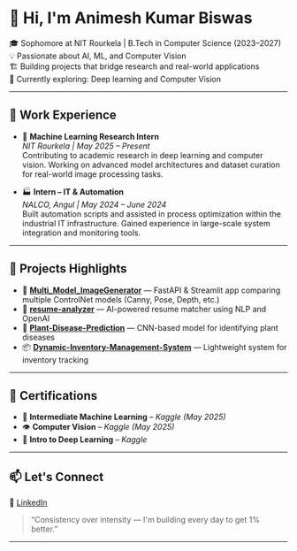 # 👋 Hi, I'm Animesh Kumar Biswas

🎓 Sophomore at NIT Rourkela | B.Tech in Computer Science (2023–2027)  
💡 Passionate about AI, ML, and Computer Vision  
🏗️ Building projects that bridge research and real-world applications  
📍 Currently exploring:  Deep learning and Computer Vision

---
## 💼 Work Experience

- 🧪 **Machine Learning Research Intern**  
  *NIT Rourkela | May 2025 – Present*  
  Contributing to academic research in deep learning and computer vision. Working on advanced model architectures and dataset curation for real-world image processing tasks.

- 🏭 **Intern – IT & Automation**  
  *NALCO, Angul | May 2024 – June 2024*  
  Built automation scripts and assisted in process optimization within the industrial IT infrastructure. Gained experience in large-scale system integration and monitoring tools.

---
## 🚀 Projects Highlights
- 🔄 **[Multi_Model_ImageGenerator](https://github.com/Animeshkbiswas/Multi_Model_ImageGenerator)** — FastAPI & Streamlit app comparing multiple ControlNet models (Canny, Pose, Depth, etc.)
- 🧠 **[resume-analyzer](https://github.com/Animeshkbiswas/resume-analyzer)** — AI-powered resume matcher using NLP and OpenAI
- 🌿 **[Plant-Disease-Prediction](https://github.com/Animeshkbiswas/Plant-Disease-Prediction-)** — CNN-based model for identifying plant diseases
- 📦 **[Dynamic-Inventory-Management-System](https://github.com/Animeshkbiswas/Dynamic-Inventory-Management-System)** — Lightweight system for inventory tracking

---

## 📜 Certifications
- 🧠 **Intermediate Machine Learning** – *Kaggle (May 2025)*
- 👁️ **Computer Vision** – *Kaggle (May 2025)*
- 🧬 **Intro to Deep Learning** – *Kaggle*

---

## 📫 Let's Connect
🔗 [LinkedIn]([https://www.linkedin.com/in/animeshkumarbiswas](https://www.linkedin.com/in/animesh-kumar-biswas-584085280/))

> “Consistency over intensity — I'm building every day to get 1% better.”

---
